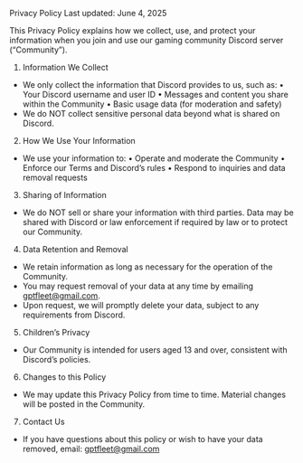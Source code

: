 Privacy Policy
Last updated: June 4, 2025

This Privacy Policy explains how we collect, use, and protect your information when you join and use our gaming community Discord server (“Community”).

1. Information We Collect
- We only collect the information that Discord provides to us, such as:
  • Your Discord username and user ID
  • Messages and content you share within the Community
  • Basic usage data (for moderation and safety)
- We do NOT collect sensitive personal data beyond what is shared on Discord.

2. How We Use Your Information
- We use your information to:
  • Operate and moderate the Community
  • Enforce our Terms and Discord’s rules
  • Respond to inquiries and data removal requests

3. Sharing of Information
- We do NOT sell or share your information with third parties. Data may be shared with Discord or law enforcement if required by law or to protect our Community.

4. Data Retention and Removal
- We retain information as long as necessary for the operation of the Community.
- You may request removal of your data at any time by emailing gptfleet@gmail.com.
- Upon request, we will promptly delete your data, subject to any requirements from Discord.

5. Children’s Privacy
- Our Community is intended for users aged 13 and over, consistent with Discord’s policies.

6. Changes to this Policy
- We may update this Privacy Policy from time to time. Material changes will be posted in the Community.

7. Contact Us
- If you have questions about this policy or wish to have your data removed, email: gptfleet@gmail.com
